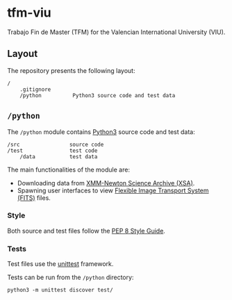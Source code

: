 # tfm-viu

Trabajo Fin de Master (TFM) for the Valencian International University (VIU).

## Layout

The repository presents the following layout:

```
/
    .gitignore      
    /python          Python3 source code and test data
```

## `/python`

The `/python` module contains [Python3](https://www.python.org/downloads/) source code and test data:

```
/src                source code
/test               test code
    /data           test data
```

The main functionalities of the module are:
- Downloading data from [XMM-Newton Science Archive (XSA)](http://nxsa.esac.esa.int/nxsa-web/#home).
- Spawning user interfaces to view [Flexible Image Transport System (FITS)](https://fits.gsfc.nasa.gov/) files.

### Style

Both source and test files follow the [PEP 8 Style Guide](https://peps.python.org/pep-0008/#introduction).

### Tests

Test files use the [unittest](https://docs.python.org/3/library/unittest.html) framework.

Tests can be run from the `/python` directory:

```
python3 -m unittest discover test/
```


